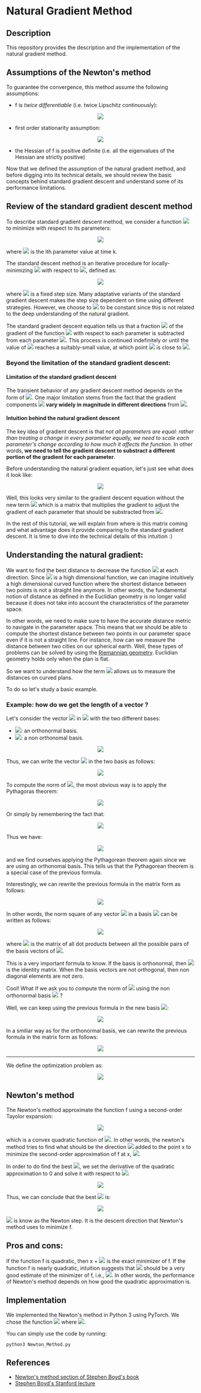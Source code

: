 # Natural Gradient Method

## Description
This repository provides the description and the implementation of the natural gradient method.

## Assumptions of the Newton's method

To guarantee the convergence, this method assume the following assumptions:

* f is *twice differentiable* (i.e. twice Lipschitz continuously):
<!--
\| \nabla^2f(x) - \nabla^2f(y)\| \leq \gamma \; \| x -y\|
-->
<p align="center">
  <img src="https://latex.codecogs.com/gif.latex?%5Clarge%20%5C%7C%20%5Cnabla%5E2f%28x%29%20-%20%5Cnabla%5E2f%28y%29%5C%7C%20%5Cleq%20%5Cgamma%20%5C%3B%20%5C%7C%20x%20-y%5C%7C">
</p>

* first order stationarity assumption:
<!--
\| \nabla f(\textbf{x}^*)\| = \textbf{0}
-->
<p align="center">
  <img src="https://latex.codecogs.com/gif.latex?%5Clarge%20%5C%7C%20%5Cnabla%20f%28%5Ctextbf%7Bx%7D%5E*%29%5C%7C%20%3D%20%5Ctextbf%7B0%7D">
</p>

* the Hessian of f is positive definite (i.e. all the eigenvalues of the Hessian are strictly positive)

Now that we defined the assumption of the natural gradient method, and before digging into its technical details, we should review the basic concepts behind standard gradient descent and understand some of its performance limitations.

## Review of the standard gradient descent method

To describe standard gradient descent method, we consider a function <img src="https://latex.codecogs.com/gif.latex?f%28%5Ctextbf%7Bw%7D%29"> to minimize with respect to its parameters:
<!--
\textbf{w}(k) = [\;w_1(k), w_2(k), \dots, w_n(k)\;]^T
-->
<p align="center">
  <img src="https://latex.codecogs.com/gif.latex?%5Ctextbf%7Bw%7D%28k%29%20%3D%20%5B%5C%3Bw_1%28k%29%2C%20w_2%28k%29%2C%20%5Cdots%2C%20w_n%28k%29%5C%3B%5D%5ET">
</p>

where <img src="https://latex.codecogs.com/gif.latex?w_i%28k%29"> is the ith parameter value at time k.

The standard descent method is an iterative procedure for locally-minimizing <img src="https://latex.codecogs.com/gif.latex?f%28%5Ctextbf%7Bw%7D%29"> with respect to <img src="https://latex.codecogs.com/gif.latex?%5Ctextbf%7Bw%7D">, defined as:
<!--
\textbf{w}(k+1) = \textbf{w}(k) - \eta \; \frac{\partial f(\textbf{w}(k))}{\partial \textbf{w}}
-->
<p align="center">
  <img src="https://latex.codecogs.com/gif.latex?%5Ctextbf%7Bw%7D%28k&plus;1%29%20%3D%20%5Ctextbf%7Bw%7D%28k%29%20-%20%5Ceta%20%5C%3B%20%5Cfrac%7B%5Cpartial%20f%28%5Ctextbf%7Bw%7D%28k%29%29%7D%7B%5Cpartial%20%5Ctextbf%7Bw%7D%7D">
</p>

where <img src="https://latex.codecogs.com/gif.latex?%5Ceta"> is a fixed step size. Many adaptative variants of the standard gradient descent makes the step size dependent on time using different strategies. However, we choose to <img src="https://latex.codecogs.com/gif.latex?%5Ceta"> to be constant since this is not related to the deep understanding of the natural gradient.

The standard gradient descent equation tells us that a fraction <img src="https://latex.codecogs.com/gif.latex?%5Ceta"> of the gradient of the function <img src="https://latex.codecogs.com/gif.latex?f%28%5Ctextbf%7Bw%7D%29"> with respect to each parameter is subtracted from each parameter <img src="https://latex.codecogs.com/gif.latex?w_i%28k%29">. This process is continued indefinitely or until the value of <img src="https://latex.codecogs.com/gif.latex?%5Ctextbf%7Bw%7D%28k%29"> reaches a suitably-small value, at which point <img src="https://latex.codecogs.com/gif.latex?%5Ctextbf%7Bw%7D%28k%29"> is close to <img src="https://latex.codecogs.com/gif.latex?%5Ctextbf%7Bw%7D%5E*">.

### Beyond the limitation of the standard gradient descent:

#### Limitation of the standard gradient descent
The transient behavior of any gradient descent method depends on the form of <img src="https://latex.codecogs.com/gif.latex?f%28%5Ctextbf%7Bw%7D%29">. One major limitation stems from the fact that the gradient components <img src="https://latex.codecogs.com/gif.latex?%5Cfrac%7B%5Cpartial%20f%28%5Ctextbf%7Bw%7D%28k%29%29%7D%7B%5Cpartial%20w_i%7D"> **vary widely
in magnitude in different directions** from <img src="https://latex.codecogs.com/gif.latex?%5Ctextbf%7Bw%7D%5E*">.

#### Intuition behind the natural gradient descent
The key idea of gradient descent is that *not all parameters are equal: rather than treating a change in every parameter equally, we need to scale each parameter's change according to how much it affects the function*. In other words, **we need to tell the gradient descent to substract a different portion of the gradient for each parameter**.

Before understanding the natural gradient equation, let's just see what does it look like:
<!--
\textbf{w}(k+1) = \textbf{w}(k) - \eta \; \textbf{G}^{-1}(\textbf{w}(k))\;\frac{\partial f(\textbf{w}(k))}{\partial \textbf{w}}
-->
<p align="center">
  <img src="https://latex.codecogs.com/gif.latex?%5Ctextbf%7Bw%7D%28k&plus;1%29%20%3D%20%5Ctextbf%7Bw%7D%28k%29%20-%20%5Ceta%20%5C%3B%20%5Ctextbf%7BG%7D%5E%7B-1%7D%28%5Ctextbf%7Bw%7D%28k%29%29%5C%3B%5Cfrac%7B%5Cpartial%20f%28%5Ctextbf%7Bw%7D%28k%29%29%7D%7B%5Cpartial%20%5Ctextbf%7Bw%7D%7D">
</p>

Well, this looks very similar to the gradient descent equation without the new term <img src="https://latex.codecogs.com/gif.latex?%5Ctextbf%7BG%7D%5E%7B-1%7D%28%5Ctextbf%7Bw%7D%28k%29%29"> which is a matrix that multiplies the gradient to adjust the gradient of each parameter that should be substracted from <img src="https://latex.codecogs.com/gif.latex?%5Ctextbf%7Bw%7D%28k%29">.

In the rest of this tutorial, we will explain from where is this matrix coming and what advantage does it provide comparing to the standard gradient descent. It is time to dive into the technical details of this intuition :)

## Understanding the natural gradient:

We want to find the best distance to decrease the function <img src="https://latex.codecogs.com/gif.latex?f%28%5Ctextbf%7Bw%7D%29"> at each direction. Since <img src="https://latex.codecogs.com/gif.latex?f%28%5Ctextbf%7Bw%7D%29"> is a high dimensional function, we can imagine intuitively a high dimensional curved function where the shortest distance between two points is not a straight line anymore. In other words, the fundamental notion of distance as defined in the Euclidian geometry is no longer valid because it does not take into account the characteristics of the parameter space.

In other words, we need to make sure to have the accurate distance metric to navigate in the parameter space. This means that we should be able to compute the shortest distance between two points in our parameter space even if it is not a straight line. For instance, how can we measure the distance between two cities on our spherical earth. Well, these types of problems can be solved by using the [Riemannian geometry](https://en.wikipedia.org/wiki/Riemannian_geometry). Euclidian geometry holds only when the plan is flat.

So we want to understand how the term <img src="https://latex.codecogs.com/gif.latex?%5Ctextbf%7BG%7D%5E%7B-1%7D%28%5Ctextbf%7Bw%7D%28k%29%29"> allows us to measure the distances on curved plans.

To do so let's study a basic example.

### Example: how do we get the length of a vector ?

Let's consider the vector <img src="https://latex.codecogs.com/gif.latex?%5Csmall%20%5Cvec%7Bv%7D"> in <img src="https://latex.codecogs.com/gif.latex?%5Csmall%20%5Cmathbb%7BR%7D%5E2"> with the two different bases:
<!--
{\color{Blue} (\;\vec{e_1}, \vec{e_2}\;)}
{\color{DarkOrange} (\;\tilde{\vec{e_1}}, \tilde{\vec{e_2}}\;)}
-->
* <img src="https://latex.codecogs.com/gif.latex?%5Csmall%20%7B%5Ccolor%7BBlue%7D%20%28%5C%3B%5Cvec%7Be_1%7D%2C%20%5Cvec%7Be_2%7D%5C%3B%29%7D">: an orthonormal basis.
* <img src="https://latex.codecogs.com/gif.latex?%5Csmall%20%7B%5Ccolor%7BDarkOrange%7D%20%28%5C%3B%5Ctilde%7B%5Cvec%7Be_1%7D%7D%2C%20%5Ctilde%7B%5Cvec%7Be_2%7D%7D%5C%3B%29%7D">: a non orthonomal basis.

<p align="center">
  <img src="./images/two_bases_one_vector.png">
</p>

Thus, we can write the vector <img src="https://latex.codecogs.com/gif.latex?%5Csmall%20%5Cvec%7Bv%7D"> in the two basis as follows:
<!--
\begin{align*}
\vec{v} &=  (v_1 \,{\color{Blue}\vec{e_1}}, v_2 \,{\color{Blue}\vec{e_2}})\\
&=  (\tilde{v_1} \,{\color{DarkOrange}\tilde{\vec{e_1}}}, \tilde{v_2} \,{\color{DarkOrange}\tilde{\vec{e_2}}})
\end{align*}\\
-->
<p align="center">
  <img src="https://latex.codecogs.com/gif.latex?%5Clarge%20%5Cbegin%7Balign*%7D%20%5Cvec%7Bv%7D%20%26%3D%20%28v_1%20%5C%2C%7B%5Ccolor%7BBlue%7D%5Cvec%7Be_1%7D%7D%2C%20v_2%20%5C%2C%7B%5Ccolor%7BBlue%7D%5Cvec%7Be_2%7D%7D%29%5C%5C%20%26%3D%20%28%5Ctilde%7Bv_1%7D%20%5C%2C%7B%5Ccolor%7BDarkOrange%7D%5Ctilde%7B%5Cvec%7Be_1%7D%7D%7D%2C%20%5Ctilde%7Bv_2%7D%20%5C%2C%7B%5Ccolor%7BDarkOrange%7D%5Ctilde%7B%5Cvec%7Be_2%7D%7D%7D%29%20%5Cend%7Balign*%7D%5C%5C">
</p>

To compute the norm of <img src="https://latex.codecogs.com/gif.latex?%5Csmall%20%5Cvec%7Bv%7D">, the most obvious way is to apply the Pythagoras theorem:

<p align="center">
  <img src="./images/two_bases_one_vector_pythagoras.png">
</p>

Or simply by remembering the fact that:
<p align="center">
  <img src="https://latex.codecogs.com/gif.latex?%5Clarge%20%5C%7C%5Cvec%7Bv%7D%5C%7C%5E2%20%3D%20%5Cvec%7Bv%7D%5C%20%5Ccdot%20%5Cvec%7Bv%7D">
</p>

Thus we have:
<!--
\begin{align*}
\|\vec{v}\|^2 &=  \vec{v}\ \cdot \vec{v}\\
&=  (v_1 \,{\color{Blue}\vec{e_1}}, v_2 \,{\color{Blue}\vec{e_2}}) \cdot (v_1 \,{\color{Blue}\vec{e_1}}, v_2 \,{\color{Blue}\vec{e_2}})\\
&=  v_1^2 \;({\color{Blue}\vec{e_1}},\,{\color{Blue}\vec{e_2}}) + v_1 v_2 \;({\color{Blue}\vec{e_1}},\,{\color{Blue}\vec{e_2}}) + v_2 v_1 \;({\color{Blue}\vec{e_2}},\,{\color{Blue}\vec{e_1}}) + v_2^2\, ({\color{Blue}\vec{e_2}},\,{\color{Blue}\vec{e_2}})\\
&= v_1^2 + v_2^2\\
\end{align*}
-->
<p align="center">
  <img src="https://latex.codecogs.com/gif.latex?%5Clarge%20%5Cbegin%7Balign*%7D%20%5C%7C%5Cvec%7Bv%7D%5C%7C%5E2%20%26%3D%20%5Cvec%7Bv%7D%5C%20%5Ccdot%20%5Cvec%7Bv%7D%5C%5C%20%26%3D%20%28v_1%20%5C%2C%7B%5Ccolor%7BBlue%7D%5Cvec%7Be_1%7D%7D%2C%20v_2%20%5C%2C%7B%5Ccolor%7BBlue%7D%5Cvec%7Be_2%7D%7D%29%20%5Ccdot%20%28v_1%20%5C%2C%7B%5Ccolor%7BBlue%7D%5Cvec%7Be_1%7D%7D%2C%20v_2%20%5C%2C%7B%5Ccolor%7BBlue%7D%5Cvec%7Be_2%7D%7D%29%5C%5C%20%26%3D%20v_1%5E2%20%5C%3B%28%7B%5Ccolor%7BBlue%7D%5Cvec%7Be_1%7D%7D%2C%5C%2C%7B%5Ccolor%7BBlue%7D%5Cvec%7Be_2%7D%7D%29%20&plus;%20v_1%20v_2%20%5C%3B%28%7B%5Ccolor%7BBlue%7D%5Cvec%7Be_1%7D%7D%2C%5C%2C%7B%5Ccolor%7BBlue%7D%5Cvec%7Be_2%7D%7D%29%20&plus;%20v_2%20v_1%20%5C%3B%28%7B%5Ccolor%7BBlue%7D%5Cvec%7Be_2%7D%7D%2C%5C%2C%7B%5Ccolor%7BBlue%7D%5Cvec%7Be_1%7D%7D%29%20&plus;%20v_2%5E2%5C%2C%20%28%7B%5Ccolor%7BBlue%7D%5Cvec%7Be_2%7D%7D%2C%5C%2C%7B%5Ccolor%7BBlue%7D%5Cvec%7Be_2%7D%7D%29%5C%5C%20%26%3D%20v_1%5E2%20&plus;%20v_2%5E2%5C%5C%20%5Cend%7Balign*%7D">
</p>

and we find ourselves applying the Pythagorean theorem again since we are using an orthonomal basis. This tells us that the Pythagorean theorem is a special case of the previous formula.

Interestingly, we can rewrite the previous formula in the matrix form as follows:
<!--
\begin{align*}
\|\vec{v}\|^2 &=
\begin{bmatrix}
    v_{1} & v_{2} 
\end{bmatrix}
\begin{bmatrix}
    {\color{Blue}\vec{e_1}} \cdot {\color{Blue}\vec{e_1}} & {\color{Blue}\vec{e_2}} \cdot {\color{Blue}\vec{e_1}} \\
    {\color{Blue}\vec{e_1}} \cdot {\color{Blue}\vec{e_2}} & {\color{Blue}\vec{e_2}} \cdot {\color{Blue}\vec{e_2}}
\end{bmatrix}
\begin{bmatrix}
    v_{1} \\ v_{2} 
\end{bmatrix} \\&= 
\begin{bmatrix}
    v_{1} & v_{2} 
\end{bmatrix} \qquad
\begin{bmatrix}
    {\color{Blue}1} & {\color{Blue}0} \\
    {\color{Blue}0} & {\color{Blue}1}
\end{bmatrix}\qquad
\begin{bmatrix}
    v_{1} \\ v_{2} 
\end{bmatrix} \\
&= \quad \;\;\vec{v}^T\ \qquad \;\;\;
\begin{bmatrix}
    {\color{Blue}1} & {\color{Blue}0} \\
    {\color{Blue}0} & {\color{Blue}1}
\end{bmatrix}\qquad
\;\;\;\vec{v}
\end{align*}
-->
<p align="center">
  <img src="https://latex.codecogs.com/gif.latex?%5Clarge%20%5Cbegin%7Balign*%7D%20%5C%7C%5Cvec%7Bv%7D%5C%7C%5E2%20%26%3D%20%5Cbegin%7Bbmatrix%7D%20v_%7B1%7D%20%26%20v_%7B2%7D%20%5Cend%7Bbmatrix%7D%20%5Cbegin%7Bbmatrix%7D%20%7B%5Ccolor%7BBlue%7D%5Cvec%7Be_1%7D%7D%20%5Ccdot%20%7B%5Ccolor%7BBlue%7D%5Cvec%7Be_1%7D%7D%20%26%20%7B%5Ccolor%7BBlue%7D%5Cvec%7Be_2%7D%7D%20%5Ccdot%20%7B%5Ccolor%7BBlue%7D%5Cvec%7Be_1%7D%7D%20%5C%5C%20%7B%5Ccolor%7BBlue%7D%5Cvec%7Be_1%7D%7D%20%5Ccdot%20%7B%5Ccolor%7BBlue%7D%5Cvec%7Be_2%7D%7D%20%26%20%7B%5Ccolor%7BBlue%7D%5Cvec%7Be_2%7D%7D%20%5Ccdot%20%7B%5Ccolor%7BBlue%7D%5Cvec%7Be_2%7D%7D%20%5Cend%7Bbmatrix%7D%20%5Cbegin%7Bbmatrix%7D%20v_%7B1%7D%20%5C%5C%20v_%7B2%7D%20%5Cend%7Bbmatrix%7D%20%5C%5C%26%3D%20%5Cbegin%7Bbmatrix%7D%20v_%7B1%7D%20%26%20v_%7B2%7D%20%5Cend%7Bbmatrix%7D%20%5Cqquad%20%5Cbegin%7Bbmatrix%7D%20%7B%5Ccolor%7BBlue%7D1%7D%20%26%20%7B%5Ccolor%7BBlue%7D0%7D%20%5C%5C%20%7B%5Ccolor%7BBlue%7D0%7D%20%26%20%7B%5Ccolor%7BBlue%7D1%7D%20%5Cend%7Bbmatrix%7D%5Cqquad%20%5Cbegin%7Bbmatrix%7D%20v_%7B1%7D%20%5C%5C%20v_%7B2%7D%20%5Cend%7Bbmatrix%7D%20%5C%5C%20%26%3D%20%5Cquad%20%5C%3B%5C%3B%5Cvec%7Bv%7D%5ET%5C%20%5Cqquad%20%5C%3B%5C%3B%5C%3B%20%5Cbegin%7Bbmatrix%7D%20%7B%5Ccolor%7BBlue%7D1%7D%20%26%20%7B%5Ccolor%7BBlue%7D0%7D%20%5C%5C%20%7B%5Ccolor%7BBlue%7D0%7D%20%26%20%7B%5Ccolor%7BBlue%7D1%7D%20%5Cend%7Bbmatrix%7D%5Cqquad%20%5C%3B%5C%3B%5C%3B%5Cvec%7Bv%7D%20%5Cend%7Balign*%7D">
</p>

In other words, the norm square of any vector <img src="https://latex.codecogs.com/gif.latex?%5Clarge%20%5Ctextbf%7Bx%7D"> in a basis <img src="https://latex.codecogs.com/gif.latex?%5Clarge%20B"> can be written as follows:

<p align="center">
  <img src="https://latex.codecogs.com/gif.latex?%5Clarge%20%5C%7C%20%5Ctextbf%7Bx%7D%20%5C%7C%5E2%20%3D%20%5Ctextbf%7Bx%7D%5ET%20%5Ctextbf%7BG%7D%20%5C%3B%5Ctextbf%7Bx%7D">
</p>

where <img src="https://latex.codecogs.com/gif.latex?%5Csmall%20%5Ctextbf%7BG%7D"> is the matrix of all dot products between all the possible pairs of the basis vectors of <img src="https://latex.codecogs.com/gif.latex?%5Clarge%20B">.

This is a very important formula to know. If the basis is orthonormal, then <img src="https://latex.codecogs.com/gif.latex?%5Csmall%20%5Ctextbf%7BG%7D"> is the identity matrix. When the basis vectors are not orthogonal, then non diagonal elements are not zero. 

Cool! What if we ask you to compute the norm of <img src="https://latex.codecogs.com/gif.latex?%5Csmall%20%5Cvec%7Bv%7D"> using the non orthonormal basis <img src="https://latex.codecogs.com/gif.latex?%5Csmall%20%7B%5Ccolor%7BDarkOrange%7D%20%28%5C%3B%5Ctilde%7B%5Cvec%7Be_1%7D%7D%2C%20%5Ctilde%7B%5Cvec%7Be_2%7D%7D%5C%3B%29%7D"> ?

Well, we can keep using the previous formula in the new basis <img src="https://latex.codecogs.com/gif.latex?%5Csmall%20%7B%5Ccolor%7BDarkOrange%7D%20%28%5C%3B%5Ctilde%7B%5Cvec%7Be_1%7D%7D%2C%20%5Ctilde%7B%5Cvec%7Be_2%7D%7D%5C%3B%29%7D">:
<!--
\begin{align*}
\|\vec{v}\|^2 &=  \vec{v}\ \cdot \vec{v}\\
&=  (\tilde{v_1} \,{\color{DarkOrange}\tilde{\vec{e_1}}}, \tilde{v_2} \,{\color{DarkOrange}\tilde{\vec{e_2}}}) \cdot (\tilde{v_1} \,{\color{DarkOrange}\tilde{\vec{e_1}}}, \tilde{v_2} \,{\color{DarkOrange}\tilde{\vec{e_2}}})\\
&=  \tilde{v_1}^2 \;({\color{DarkOrange}\tilde{\vec{e_1}}},\,{\color{DarkOrange}\tilde{\vec{e_2}}}) + \tilde{v_1} \tilde{v_2} \;({\color{DarkOrange}\tilde{\vec{e_1}}},\,{\color{DarkOrange}\tilde{\vec{e_2}}}) + \tilde{v_2} \tilde{v_1} \;({\color{DarkOrange}\tilde{\vec{e_2}}},\,{\color{DarkOrange}\tilde{\vec{e_1}}}) + \tilde{v_2}^2\, ({\color{DarkOrange}\tilde{\vec{e_2}}},\,{\color{DarkOrange}\tilde{\vec{e_2}}})
\end{align*}
-->
<p align="center">
  <img src="https://latex.codecogs.com/gif.latex?%5Clarge%20%5Cbegin%7Balign*%7D%20%5C%7C%5Cvec%7Bv%7D%5C%7C%5E2%20%26%3D%20%5Cvec%7Bv%7D%5C%20%5Ccdot%20%5Cvec%7Bv%7D%5C%5C%20%26%3D%20%28%5Ctilde%7Bv_1%7D%20%5C%2C%7B%5Ccolor%7BDarkOrange%7D%5Ctilde%7B%5Cvec%7Be_1%7D%7D%7D%2C%20%5Ctilde%7Bv_2%7D%20%5C%2C%7B%5Ccolor%7BDarkOrange%7D%5Ctilde%7B%5Cvec%7Be_2%7D%7D%7D%29%20%5Ccdot%20%28%5Ctilde%7Bv_1%7D%20%5C%2C%7B%5Ccolor%7BDarkOrange%7D%5Ctilde%7B%5Cvec%7Be_1%7D%7D%7D%2C%20%5Ctilde%7Bv_2%7D%20%5C%2C%7B%5Ccolor%7BDarkOrange%7D%5Ctilde%7B%5Cvec%7Be_2%7D%7D%7D%29%5C%5C%20%26%3D%20%5Ctilde%7Bv_1%7D%5E2%20%5C%3B%28%7B%5Ccolor%7BDarkOrange%7D%5Ctilde%7B%5Cvec%7Be_1%7D%7D%7D%2C%5C%2C%7B%5Ccolor%7BDarkOrange%7D%5Ctilde%7B%5Cvec%7Be_2%7D%7D%7D%29%20&plus;%20%5Ctilde%7Bv_1%7D%20%5Ctilde%7Bv_2%7D%20%5C%3B%28%7B%5Ccolor%7BDarkOrange%7D%5Ctilde%7B%5Cvec%7Be_1%7D%7D%7D%2C%5C%2C%7B%5Ccolor%7BDarkOrange%7D%5Ctilde%7B%5Cvec%7Be_2%7D%7D%7D%29%20&plus;%20%5Ctilde%7Bv_2%7D%20%5Ctilde%7Bv_1%7D%20%5C%3B%28%7B%5Ccolor%7BDarkOrange%7D%5Ctilde%7B%5Cvec%7Be_2%7D%7D%7D%2C%5C%2C%7B%5Ccolor%7BDarkOrange%7D%5Ctilde%7B%5Cvec%7Be_1%7D%7D%7D%29%20&plus;%20%5Ctilde%7Bv_2%7D%5E2%5C%2C%20%28%7B%5Ccolor%7BDarkOrange%7D%5Ctilde%7B%5Cvec%7Be_2%7D%7D%7D%2C%5C%2C%7B%5Ccolor%7BDarkOrange%7D%5Ctilde%7B%5Cvec%7Be_2%7D%7D%7D%29%20%5Cend%7Balign*%7D">
</p>

In a smiliar way as for the orthonormal basis, we can rewrite the previous formula in the matrix form as follows:
<!--
\begin{align*}
\|\vec{v}\|^2 &=
\begin{bmatrix}
    v_{1} & v_{2} 
\end{bmatrix}
\begin{bmatrix}
    {\color{DarkOrange}\tilde{\vec{e_1}}} \cdot {\color{DarkOrange}\tilde{\vec{e_1}}} & {\color{DarkOrange}\tilde{\vec{e_2}}} \cdot {\color{DarkOrange}\tilde{\vec{e_1}}} \\
    {\color{DarkOrange}\tilde{\vec{e_1}}} \cdot {\color{DarkOrange}\tilde{\vec{e_2}}} & {\color{DarkOrange}\tilde{\vec{e_2}}} \cdot {\color{DarkOrange}\tilde{\vec{e_2}}}
\end{bmatrix}
\begin{bmatrix}
    v_{1} \\ v_{2} 
\end{bmatrix} \\&= 
\begin{bmatrix}
    v_{1} & v_{2} 
\end{bmatrix} 
\begin{bmatrix}
    {\color{DarkOrange}5} & {\color{DarkOrange}-3/4} \\
    {\color{DarkOrange}-3/4} & {\color{DarkOrange}5/16}
\end{bmatrix}\;
\begin{bmatrix}
    v_{1} \\ v_{2} 
\end{bmatrix} \\
&= \quad \;\;\vec{v}^T\;\;\,
\begin{bmatrix}
    {\color{DarkOrange}5} & {\color{DarkOrange}-3/4} \\
    {\color{DarkOrange}-3/4} & {\color{DarkOrange}5/16}
\end{bmatrix}\,
\;\;\;\vec{v}
\end{align*}
-->
<p align="center">
  <img src="https://latex.codecogs.com/gif.latex?%5Clarge%20%5Cbegin%7Balign*%7D%20%5C%7C%5Cvec%7Bv%7D%5C%7C%5E2%20%26%3D%20%5Cbegin%7Bbmatrix%7D%20v_%7B1%7D%20%26%20v_%7B2%7D%20%5Cend%7Bbmatrix%7D%20%5Cbegin%7Bbmatrix%7D%20%7B%5Ccolor%7BDarkOrange%7D%5Ctilde%7B%5Cvec%7Be_1%7D%7D%7D%20%5Ccdot%20%7B%5Ccolor%7BDarkOrange%7D%5Ctilde%7B%5Cvec%7Be_1%7D%7D%7D%20%26%20%7B%5Ccolor%7BDarkOrange%7D%5Ctilde%7B%5Cvec%7Be_2%7D%7D%7D%20%5Ccdot%20%7B%5Ccolor%7BDarkOrange%7D%5Ctilde%7B%5Cvec%7Be_1%7D%7D%7D%20%5C%5C%20%7B%5Ccolor%7BDarkOrange%7D%5Ctilde%7B%5Cvec%7Be_1%7D%7D%7D%20%5Ccdot%20%7B%5Ccolor%7BDarkOrange%7D%5Ctilde%7B%5Cvec%7Be_2%7D%7D%7D%20%26%20%7B%5Ccolor%7BDarkOrange%7D%5Ctilde%7B%5Cvec%7Be_2%7D%7D%7D%20%5Ccdot%20%7B%5Ccolor%7BDarkOrange%7D%5Ctilde%7B%5Cvec%7Be_2%7D%7D%7D%20%5Cend%7Bbmatrix%7D%20%5Cbegin%7Bbmatrix%7D%20v_%7B1%7D%20%5C%5C%20v_%7B2%7D%20%5Cend%7Bbmatrix%7D%20%5C%5C%26%3D%20%5Cbegin%7Bbmatrix%7D%20v_%7B1%7D%20%26%20v_%7B2%7D%20%5Cend%7Bbmatrix%7D%20%5Cbegin%7Bbmatrix%7D%20%7B%5Ccolor%7BDarkOrange%7D5%7D%20%26%20%7B%5Ccolor%7BDarkOrange%7D-3/4%7D%20%5C%5C%20%7B%5Ccolor%7BDarkOrange%7D-3/4%7D%20%26%20%7B%5Ccolor%7BDarkOrange%7D5/16%7D%20%5Cend%7Bbmatrix%7D%5C%3B%20%5Cbegin%7Bbmatrix%7D%20v_%7B1%7D%20%5C%5C%20v_%7B2%7D%20%5Cend%7Bbmatrix%7D%20%5C%5C%20%26%3D%20%5Cquad%20%5C%3B%5C%3B%5Cvec%7Bv%7D%5ET%5C%3B%5C%3B%5C%2C%20%5Cbegin%7Bbmatrix%7D%20%7B%5Ccolor%7BDarkOrange%7D5%7D%20%26%20%7B%5Ccolor%7BDarkOrange%7D-3/4%7D%20%5C%5C%20%7B%5Ccolor%7BDarkOrange%7D-3/4%7D%20%26%20%7B%5Ccolor%7BDarkOrange%7D5/16%7D%20%5Cend%7Bbmatrix%7D%5C%2C%20%5C%3B%5C%3B%5C%3B%5Cvec%7Bv%7D%20%5Cend%7Balign*%7D">
</p>

<!-- 
Although
the natural gradient is local in nature and only depends
on the parameter values w(k), determining G(w)
usually requires precise knowledge of the problem structure.
However, the information needed to form G(w) varies from
problem to problem, and there exist several practical cases
where this information is easily o

-->

---
We define the optimization problem as:
<!--
\textbf{x}^* = \min\limits_{\textbf{x}} \;f(\textbf{x})
-->
<p align="center">
  <img src="https://latex.codecogs.com/gif.latex?%5Clarge%20%5Ctextbf%7Bx%7D%5E*%20%3D%20%5Cmin%5Climits_%7B%5Ctextbf%7Bx%7D%7D%20%5C%3Bf%28%5Ctextbf%7Bx%7D%29">
</p>



## Newton's method

The Newton's method approximate the function f using a second-order Tayolor expansion:
<!--
f(x+\upsilon) \approx \hat{f}(x+\upsilon) = f(x) + \nabla f(x)^T \upsilon + \frac{1}{2}\; \upsilon^T \;\nabla^2 f(x)\; \upsilon
-->
<p align="center">
  <img src="https://latex.codecogs.com/gif.latex?%5Clarge%20f%28x&plus;%5Cupsilon%29%20%5Capprox%20%5Chat%7Bf%7D%28x&plus;%5Cupsilon%29%20%3D%20f%28x%29%20&plus;%20%5Cnabla%20f%28x%29%5ET%20%5Cupsilon%20&plus;%20%5Cfrac%7B1%7D%7B2%7D%5C%3B%20%5Cupsilon%5ET%20%5C%3B%5Cnabla%5E2%20f%28x%29%5C%3B%20%5Cupsilon">
</p>

which is a convex quadratic function of <img src="https://latex.codecogs.com/gif.latex?%5Csmall%20%5Cupsilon">. In other words, the newton's method tries to find what should be the direction <img src="https://latex.codecogs.com/gif.latex?%5Csmall%20%5Cupsilon"> added to the point x to minimize the second-order approximation of f at x, <img src="https://latex.codecogs.com/gif.latex?%5Csmall%20f%28x&plus;%5Cupsilon%29">.

In order to do find the best <img src="https://latex.codecogs.com/gif.latex?%5Csmall%20%5Cupsilon">, we set the derivative of the quadratic approximation to 0 and solve it with respect to <img src="https://latex.codecogs.com/gif.latex?%5Csmall%20%5Cupsilon">:
<!--
\textbf{0} = \nabla f(x+\upsilon) \approx \nabla \hat{f}(x+\upsilon) = \nabla f(x) + \nabla^2 f(x)\; \upsilon
-->
<p align="center">
  <img src="https://latex.codecogs.com/gif.latex?%5Clarge%20%5Ctextbf%7B0%7D%20%3D%20%5Cnabla%20f%28x&plus;%5Cupsilon%29%20%5Capprox%20%5Cnabla%20%5Chat%7Bf%7D%28x&plus;%5Cupsilon%29%20%3D%20%5Cnabla%20f%28x%29%20&plus;%20%5Cnabla%5E2%20f%28x%29%5C%3B%20%5Cupsilon">
</p>

Thus, we can conclude that the best <img src="https://latex.codecogs.com/gif.latex?%5Csmall%20%5Cupsilon"> is:
<!--
\upsilon^* = -\big[ \nabla^2 f(x) \big]^{-1} \;\nabla f(x)
-->
<p align="center">
  <img src="https://latex.codecogs.com/gif.latex?%5Clarge%20%5Cupsilon%5E*%20%3D%20-%5Cbig%5B%20%5Cnabla%5E2%20f%28x%29%20%5Cbig%5D%5E%7B-1%7D%20%5C%3B%5Cnabla%20f%28x%29">
</p>

<img src="https://latex.codecogs.com/gif.latex?%5Csmall%20%5Cupsilon%5E*"> is know as the Newton step. It is the descent direction that Newton's method uses to minimize f.

## Pros and cons:

If the function f is quadratic, then x + <img src="https://latex.codecogs.com/gif.latex?%5Csmall%20%5Cupsilon"> is the exact minimizer of f. If the function f is nearly quadratic, intuition suggests that <img src="https://latex.codecogs.com/gif.latex?%5Csmall%20x&plus;%5Cupsilon"> should be a very good estimate of the minimizer of f, i.e., <img src="https://latex.codecogs.com/gif.latex?%5Csmall%20x%5E*">. In other words, the performance of Newton's method depends on how good the quadratic approximation is.


## Implementation

We implemented the Newton's method in Python 3 using PyTorch. We chose the function <img src="https://latex.codecogs.com/gif.latex?%5Csmall%20f%28%5Ctextbf%7Bx%7D%29%20%3D%20%24%5Csum%20x_i%5E4%24"> where <img src="https://latex.codecogs.com/gif.latex?%5Csmall%20x%20%5Cin%20%5Cmathbb%7BR%7D%5E%7Bm%20%5Ctimes%20n%7D">.

You can simply use the code by running:
``` shell
python3 Newton_Method.py
```

## References
* [Newton's method section of Stephen Boyd's book](http://web.stanford.edu/~boyd/cvxbook/bv_cvxbook.pdf#page=498)
* [Stephen Boyd's Stanford lecture](https://www.youtube.com/watch?v=sTCtkkqrY8A#t=1924)
